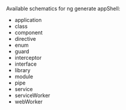 Available schematics for ng generate appShell:

* application
* class
* component
* directive
* enum
* guard
* interceptor
* interface
* library
* module
* pipe
* service
* serviceWorker
* webWorker
